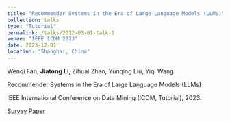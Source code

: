 ```yaml
---
title: "Recommender Systems in the Era of Large Language Models (LLMs)"
collection: talks
type: "Tutorial"
permalink: /talks/2012-03-01-talk-1
venue: "IEEE ICDM 2023"
date: 2023-12-01
location: "Shanghai, China"
---
```


Wenqi Fan, **Jiatong Li**, Zihuai Zhao, Yunqing Liu, Yiqi Wang

Recommender Systems in the Era of Large Language Models (LLMs)

IEEE International Conference on Data Mining (ICDM, Tutorial), 2023.

[Survey Paper](https://arxiv.org/abs/2307.02046)

